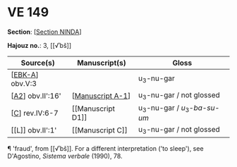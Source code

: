 # VE 149

**Section**: [[Section NINDA]]

**Hajouz no.**: 3, [[√ʾbš]]

| Source(s)          | Manuscript(s)      | Gloss                                             |
| ------------------ | ------------------ | ------------------------------------------------- |
| [[EBK-A]] obv.V:3  |                    | u<sub>3</sub>-nu-gar                              |
| [[A2]] obv.II':16' | [[Manuscript A-1]] | u<sub>3</sub>-nu-gar / not glossed                |
| [[C]] rev.IV:6-7   | [[Manuscript D1]]  | u<sub>3</sub>-nu-gar / *u*<sub>3</sub>-*ba-su-um* |
| [[L]] obv.II':1'   | [[Manuscript C]]   | u<sub>3</sub>-nu-gar / not glossed                |

¶ 'fraud', from [[√ʾbš]]. For a different interpretation ('to sleep'), see D'Agostino, *Sistema verbale* (1990), 78.

[//begin]: # "Autogenerated link references for markdown compatibility"
[Section NINDA]: <Section NINDA> "NINDA"
[EBK-A]: EBK-A "MEE 4, 115 +"
[A2]: A2 "MEE 4, 2 = TM.75.G.4526"
[Manuscript A-1]: <Manuscript A-1> "Manuscript A-1"
[C]: C "MEE 4, 12 = TM.75.G.2284"
[//end]: # "Autogenerated link references"